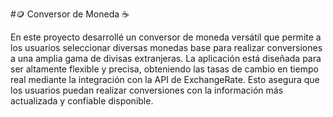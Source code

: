 #🪙 Conversor de Moneda ☕

<p>En este proyecto desarrollé un conversor de moneda versátil que permite a los usuarios seleccionar diversas monedas base para realizar conversiones a una amplia gama de divisas extranjeras. La aplicación está diseñada para ser altamente flexible y precisa, obteniendo las tasas de cambio en tiempo real mediante la integración con la API de ExchangeRate. Esto asegura que los usuarios puedan realizar conversiones con la información más actualizada y confiable disponible.</p>
 
